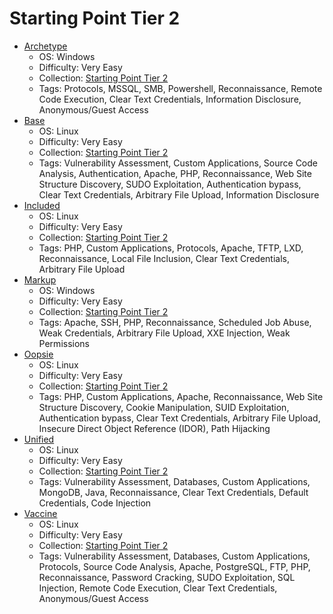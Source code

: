 # Starting Point Tier 2

- [Archetype](/StartingPoint/Tier2/Archetype/)
    - OS: Windows
    - Difficulty: Very Easy
    - Collection: [Starting Point Tier 2](/StartingPoint/Tier2/)
    - Tags: Protocols, MSSQL, SMB, Powershell, Reconnaissance, Remote Code Execution, Clear Text Credentials, Information Disclosure, Anonymous/Guest Access
- [Base](/StartingPoint/Tier2/Base/)
    - OS: Linux
    - Difficulty: Very Easy
    - Collection: [Starting Point Tier 2](/StartingPoint/Tier2/)
    - Tags: Vulnerability Assessment, Custom Applications, Source Code Analysis, Authentication, Apache, PHP, Reconnaissance, Web Site Structure Discovery, SUDO Exploitation, Authentication bypass, Clear Text Credentials, Arbitrary File Upload, Information Disclosure
- [Included](/StartingPoint/Tier2/Included/)
    - OS: Linux
    - Difficulty: Very Easy
    - Collection: [Starting Point Tier 2](/StartingPoint/Tier2/)
    - Tags: PHP, Custom Applications, Protocols, Apache, TFTP, LXD, Reconnaissance, Local File Inclusion, Clear Text Credentials, Arbitrary File Upload
- [Markup](/StartingPoint/Tier2/Markup/)
    - OS: Windows
    - Difficulty: Very Easy
    - Collection: [Starting Point Tier 2](/StartingPoint/Tier2/)
    - Tags: Apache, SSH, PHP, Reconnaissance, Scheduled Job Abuse, Weak Credentials, Arbitrary File Upload, XXE Injection, Weak Permissions
- [Oopsie](/StartingPoint/Tier2/Oopsie/)
    - OS: Linux
    - Difficulty: Very Easy
    - Collection: [Starting Point Tier 2](/StartingPoint/Tier2/)
    - Tags: PHP, Custom Applications, Apache, Reconnaissance, Web Site Structure Discovery, Cookie 
    Manipulation, SUID Exploitation, Authentication bypass, Clear Text Credentials, Arbitrary File Upload, Insecure Direct Object Reference (IDOR), Path Hijacking
- [Unified](/StartingPoint/Tier2/Unified/)
    - OS: Linux
    - Difficulty: Very Easy
    - Collection: [Starting Point Tier 2](/StartingPoint/Tier2/)
    - Tags: Vulnerability Assessment, Databases, Custom Applications, MongoDB, Java, Reconnaissance, Clear Text Credentials, Default Credentials, Code Injection
- [Vaccine](/StartingPoint/Tier2/Vaccine/)
    - OS: Linux
    - Difficulty: Very Easy
    - Collection: [Starting Point Tier 2](/StartingPoint/Tier2/)
    - Tags: Vulnerability Assessment, Databases, Custom Applications, Protocols, Source Code Analysis, Apache, PostgreSQL, FTP, PHP, Reconnaissance, Password Cracking, SUDO Exploitation, SQL Injection, Remote Code Execution, Clear Text Credentials, Anonymous/Guest Access